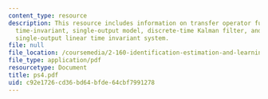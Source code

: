```yaml
---
content_type: resource
description: This resource includes information on transfer operator function, linear
  time-invariant, single-output model, discrete-time Kalman filter, and single-input,
  single-output linear time invariant system.
file: null
file_location: /coursemedia/2-160-identification-estimation-and-learning-spring-2006/c92e1726cd36bd64bfde64cbf7991278_ps4.pdf
file_type: application/pdf
resourcetype: Document
title: ps4.pdf
uid: c92e1726-cd36-bd64-bfde-64cbf7991278
---
```

